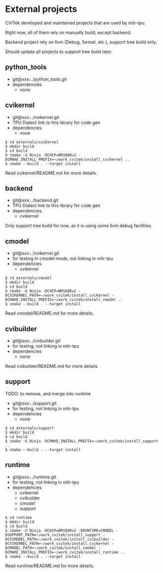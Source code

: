 # External projects

CViTek developed and maintained projects that are used by mlir-tpu.

Right now, all of them rely on manually build, except backend.

Backend project rely on llvm (Debug, format, etc.), support tree build only.

Should update all projects to support tree build later.

## python_tools

- git@xxx:../python_tools.git
- dependencies
  * none

## cvikernel

- git@xxx:../cvikernel.git
- TPU Dialect link to this library for code gen
- dependencies
  * none

```
$ cd externals/cvikernel
$ mkdir build
$ cd build
$ cmake -G Ninja -DCHIP=BM1880v2 -DCMAKE_INSTALL_PREFIX=~/work_cvitek/install_cvikernel ..
$ cmake --build . --target install
```
Read cvikernel/README.md for more details.

## backend

- git@xxx:../backend.git
- TPU Dialect link to this library for code gen
- dependencies
  * cvikernel

Only support tree build for now, as it is using some llvm debug facilities.

## cmodel

- git@xxx:../cvikernel.git
- for testing in cmodel mode, not linking in mlir-tpu
- dependencies
  * cvikernel

```
$ cd externals/cmodel
$ mkdir build
$ cd build
$ cmake -G Ninja -DCHIP=BM1880v2 -DCVIKERNEL_PATH=~/work_cvitek/install_cvikernel -DCMAKE_INSTALL_PREFIX=~/work_cvitek/install_cmodel ..
$ cmake --build . --target install
```
Read cmodel/README.md for more details.

## cvibuilder

- git@xxx:../cvibuilder.git
- for testing, not linking in mlir-tpu
- dependencies
  * none

Read cvibuilder/README.md for more details.

## support

TODO: to remove, and merge into runtime

- git@xxx:../support.git
- for testing, not linking in mlir-tpu
- dependencies
  * none

```
$ cd externals/support
$ mkdir build
$ cd build
$ cmake -G Ninja -DCMAKE_INSTALL_PREFIX=~/work_cvitek/install_support ..
$ cmake --build . --target install
```

## runtime

- git@xxx:../runtime.git
- for testing, not linking in mlir-tpu
- dependencies
  * cvikernel
  * cvibuilder
  * cmodel
  * support

```
$ cd runtime
$ mkdir build
$ cd build
$ cmake -G Ninja -DCHIP=BM1880v2 -DRUNTIME=CMODEL -DSUPPORT_PATH=~/work_cvitek/install_support -DCVIMODEL_PATH=~/work_cvitek/install_cvibuilder -DCVIKERNEL_PATH=~/work_cvitek/install_cvikernel -DCMODEL_PATH=~/work_cvitek/install_cmodel -DCMAKE_INSTALL_PREFIX=~/work_cvitek/install_runtime ..
$ cmake --build . --target install
```
Read runtime/README.md for more details.
